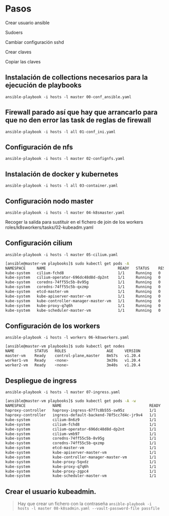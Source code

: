 # Pasos

Crear usuario ansible

Sudoers

Cambiar configuración sshd

Crear claves

Copiar las claves

## Instalación de collections necesarios para la ejecución de playbooks
`ansible-playbook -i hosts -l master 00-conf_ansible.yaml`

## Firewall parado así que hay que arrancarlo para que no den error las task de reglas de firewall
`ansible-playbook -i hosts -l all 01-conf_ini.yaml`

## Configuración de nfs
`ansible-playbook -i hosts -l master 02-confignfs.yaml`

## Instalación de docker y kubernetes
`ansible-playbook -i hosts -l all 03-container.yaml`

## Configuración nodo master
`ansible-playbook -i hosts -l master 04-k8smaster.yaml`

Recoger la salida para sustituir en el fichero de join de los workers roles/k8sworkers/tasks/02-kubeadm.yaml

## Configuración cilium
`ansible-playbook -i hosts -l master 05-cilium.yaml`
```bash
[ansible@master-vm playbooks]$ sudo kubectl get pods -A
NAMESPACE     NAME                                READY   STATUS    RESTARTS   AGE
kube-system   cilium-fchd8                        1/1     Running   0          93s
kube-system   cilium-operator-696dc48d8d-dp2nt    1/1     Running   0          93s
kube-system   coredns-74ff55c5b-8v95g             1/1     Running   0          3m7s
kube-system   coredns-74ff55c5b-qxzmp             1/1     Running   0          3m7s
kube-system   etcd-master-vm                      1/1     Running   0          3m17s
kube-system   kube-apiserver-master-vm            1/1     Running   0          3m17s
kube-system   kube-controller-manager-master-vm   1/1     Running   0          3m17s
kube-system   kube-proxy-q7q6h                    1/1     Running   0          3m7s
kube-system   kube-scheduler-master-vm            1/1     Running   0          3m17s
```
## Configuración de los workers
`ansible-playbook -i hosts -l workers 06-k8sworkers.yaml`
```bash
[ansible@master-vm playbooks]$ sudo kubectl get nodes
NAME         STATUS   ROLES                  AGE     VERSION
master-vm    Ready    control-plane,master   8m57s   v1.20.4
worker1-vm   Ready    <none>                 3m39s   v1.20.4
worker2-vm   Ready    <none>                 3m40s   v1.20.4
```
## Despliegue de ingress
`ansible-playbook -i hosts -l master 07-ingress.yaml`
```bash
[ansible@master-vm playbooks]$ sudo kubectl get pods -A -w
NAMESPACE            NAME                                       READY   STATUS    RESTARTS   AGE
haproxy-controller   haproxy-ingress-67f7c8b555-sw95z           1/1     Running   0          27s
haproxy-controller   ingress-default-backend-78f5cc7d4c-jr9v4   1/1     Running   0          28s
kube-system          cilium-8n6z9                               1/1     Running   0          5m
kube-system          cilium-fchd8                               1/1     Running   0          8m23s
kube-system          cilium-operator-696dc48d8d-dp2nt           1/1     Running   0          8m23s
kube-system          cilium-vmb97                               1/1     Running   0          4m59s
kube-system          coredns-74ff55c5b-8v95g                    1/1     Running   0          9m57s
kube-system          coredns-74ff55c5b-qxzmp                    1/1     Running   0          9m57s
kube-system          etcd-master-vm                             1/1     Running   0          10m
kube-system          kube-apiserver-master-vm                   1/1     Running   0          10m
kube-system          kube-controller-manager-master-vm          1/1     Running   0          10m
kube-system          kube-proxy-5qxdz                           1/1     Running   0          5m
kube-system          kube-proxy-q7q6h                           1/1     Running   0          9m57s
kube-system          kube-proxy-zgpc4                           1/1     Running   0          4m59s
kube-system          kube-scheduler-master-vm                   1/1     Running   0          10m
```
## Crear el usuario kubeadmin. 
> Hay que crear un fichero con la contraseña
`ansible-playbook -i hosts -l master 08-k8sadmin.yaml --vault-password-file passfile`
